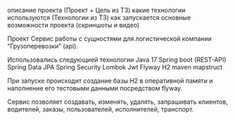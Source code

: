 описание проекта (Проект + Цель из ТЗ)
какие технологии используются (Технологии из ТЗ)
как запускается
основные возможности проекта (скриншоты и видео)

Проект
Сервис работы с сущностями для логистической компании “Грузоперевозки” (api).



Использовались следующией технологии 
Java 17
Spring boot (REST-API)
Spring Data JPA
Spring Security
Lombok
Jwt
Flyway
H2
maven
mapstruct

При запуске происходит создание базы H2 в оперативной памяти и наполнение его тестовыми данными посредством flyway.

Сервис позволяет создавать, изменять, удалять, запрашивать клиентов, водителей, заказы, пользователей, исполнителей, транспорт.
